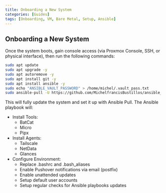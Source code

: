 ```yaml
---
title: Onboarding a New System
categories: [Guides]
tags: [Onboarding, VM, Bare Metal, Setup, Ansible]
---
```


## Onboarding a New System

Once the system boots, gain console access (via Proxmox Console, SSH, or physical interface), then run the following commands:

```bash
sudo apt update
sudo apt upgrade -y
sudo apt autoremove -y
sudo apt install git -y
sudo apt install ansible -y
sudo echo "ANSIBLE_VAULT_PASSWORD" > /home/michel/.vault_pass.txt
sudo ansible-pull -U https://github.com/MichelfrancisBustillos/ansible_pull.git --vault-password-file /home/michel/.vault_pass.txt
```

This will fully update the system and set it up with Ansible Pull.
The Ansible playbook will:

- Install Tools:
  - BatCat
  - Micro
  - Pipx
- Install Agents:
  - Tailscale
  - NetData
  - Glances
- Configure Environment:
  - Replace .bashrc and .bash_aliases
  - Enable Pushover notifications via email (postfix)
  - Enable unattended updates
  - Setup default user accounts
  - Setup regular checks for Ansible playbooks updates
